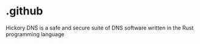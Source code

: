 # .github
Hickory DNS is a safe and secure suite of DNS software written in the Rust programming language
